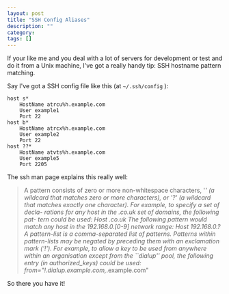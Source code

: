 ```yaml
---
layout: post
title: "SSH Config Aliases"
description: ""
category: 
tags: []
---
```


If your like me and you deal with a lot of servers for development or test and do it from a Unix machine, I've got a really handy tip: SSH hostname pattern matching.

Say I've got a SSH config file like this (at `~/.ssh/config` ):

    host s*
        HostName atrcu%h.example.com
        User example1
        Port 22
    host b*
        HostName atrcx%h.example.com
        User example2
        Port 22
    host ??*
        HostName atvts%h.example.com
        User example5
        Port 2205

The ssh man page explains this really well:

>A pattern consists of zero or more non-whitespace characters, '*' (a
     wildcard that matches zero or more characters), or '?' (a wildcard that
     matches exactly one character).  For example, to specify a set of decla-
     rations for any host in the .co.uk set of domains, the following pat-
     tern could be used:
>	Host *.co.uk
> The following pattern would match any host in the 192.168.0.[0-9] network
     range:
>	Host 192.168.0.? 
>A pattern-list is a comma-separated list of patterns.  Patterns within
     pattern-lists may be negated by preceding them with an exclamation mark
     ('!').  For example, to allow a key to be used from anywhere within an
     organisation except from the ``dialup'' pool, the following entry (in
     authorized_keys) could be used:
>	from="!*.dialup.example.com,*.example.com"


So there you have it!